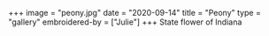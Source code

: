 +++
image = "peony.jpg"
date = "2020-09-14"
title = "Peony"
type = "gallery"
embroidered-by = ["Julie"]
+++
State flower of Indiana